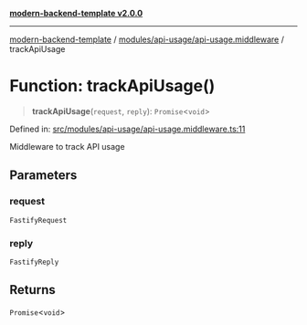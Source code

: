 [**modern-backend-template v2.0.0**](../../../../README.md)

***

[modern-backend-template](../../../../modules.md) / [modules/api-usage/api-usage.middleware](../README.md) / trackApiUsage

# Function: trackApiUsage()

> **trackApiUsage**(`request`, `reply`): `Promise`\<`void`\>

Defined in: [src/modules/api-usage/api-usage.middleware.ts:11](https://github.com/maemreyo/saas-4cus-nodejs/blob/1a77de11cd6eaefe66c31c7f5de281673fc25ce5/src/modules/api-usage/api-usage.middleware.ts#L11)

Middleware to track API usage

## Parameters

### request

`FastifyRequest`

### reply

`FastifyReply`

## Returns

`Promise`\<`void`\>
